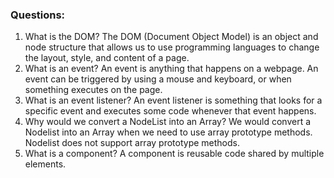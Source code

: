 ### Questions:
1. What is the DOM? 
The DOM (Document Object Model) is an object and node structure that allows us to use programming languages to change the layout, style, and content of a page.
2. What is an event?
An event is anything that happens on a webpage. An event can be triggered by using a mouse and keyboard, or when something executes on the page.
3. What is an event listener?
An event listener is something that looks for a specific event and executes some code whenever that event happens.
4. Why would we convert a NodeList into an Array?
We would convert a Nodelist into an Array when we need to use array prototype methods. Nodelist does not support array prototype methods.
5. What is a component? 
A component is reusable code shared by multiple elements.